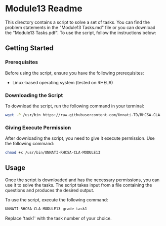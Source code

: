 # Module13 Readme

This directory contains a script to solve a set of tasks. You can find the problem statements in the "Module13 Tasks.md" file or you can download the "Module13 Tasks.pdf". To use the script, follow the instructions below:

## Getting Started

### Prerequisites

Before using the script, ensure you have the following prerequisites:

- Linux-based operating system (tested on RHEL9)

### Downloading the Script

To download the script, run the following command in your terminal:

```bash
wget -P /usr/bin https://raw.githubusercontent.com/Unnati-TD/RHCSA-CLA-Modules/main/Module13/UNNATI-RHCSA-CLA-MODULE13
```

### Giving Execute Permission

After downloading the script, you need to give it execute permission. Use the following command:

```bash
chmod +x /usr/bin/UNNATI-RHCSA-CLA-MODULE13
```

## Usage

Once the script is downloaded and has the necessary permissions, you can use it to solve the tasks. The script takes input from a file containing the questions and produces the desired output.

To use the script, execute the following command:

```bash
UNNATI-RHCSA-CLA-MODULE13 grade task1
```

Replace 'task1' with the task number of your choice.

